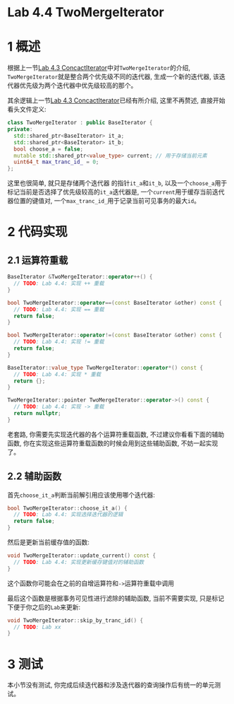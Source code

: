 # Lab 4.4 TwoMergeIterator
# 1 概述
根据上一节[Lab 4.3 ConcactIterator](./lab4.3-ConcactIterator.md)中对`TwoMergeIterator`的介绍, `TwoMergeIterator`就是整合两个优先级不同的迭代器, 生成一个新的迭代器, 该迭代器优先级为两个迭代器中优先级较高的那个。

其余逻辑上一节[Lab 4.3 ConcactIterator](./lab4.3-ConcactIterator.md)已经有所介绍, 这里不再赘述, 直接开始看头文件定义:
```cpp
class TwoMergeIterator : public BaseIterator {
private:
  std::shared_ptr<BaseIterator> it_a;
  std::shared_ptr<BaseIterator> it_b;
  bool choose_a = false;
  mutable std::shared_ptr<value_type> current; // 用于存储当前元素
  uint64_t max_tranc_id_ = 0;
};
```
这里也很简单, 就只是存储两个迭代器 的指针`it_a`和`it_b`, 以及一个`choose_a`用于标记当前是否选择了优先级较高的`it_a`迭代器是, 一个`current`用于缓存当前迭代器位置的键值对, 一个`max_tranc_id_`用于记录当前可见事务的最大`id`。

# 2 代码实现
## 2.1 运算符重载
```cpp
BaseIterator &TwoMergeIterator::operator++() {
  // TODO: Lab 4.4: 实现 ++ 重载
}

bool TwoMergeIterator::operator==(const BaseIterator &other) const {
  // TODO: Lab 4.4: 实现 == 重载
  return false;
}

bool TwoMergeIterator::operator!=(const BaseIterator &other) const {
  // TODO: Lab 4.4: 实现 != 重载
  return false;
}

BaseIterator::value_type TwoMergeIterator::operator*() const {
  // TODO: Lab 4.4: 实现 * 重载
  return {};
}

TwoMergeIterator::pointer TwoMergeIterator::operator->() const {
  // TODO: Lab 4.4: 实现 -> 重载
  return nullptr;
}
```
老套路, 你需要先实现迭代器的各个运算符重载函数, 不过建议你看看下面的辅助函数, 你在实现这些运算符重载函数的时候会用到这些辅助函数, 不妨一起实现了。

## 2.2 辅助函数
首先`choose_it_a`判断当前解引用应该使用哪个迭代器:
```cpp
bool TwoMergeIterator::choose_it_a() {
  // TODO: Lab 4.4: 实现选择迭代器的逻辑
  return false;
}
```

然后是更新当前缓存值的函数:
```cpp
void TwoMergeIterator::update_current() const {
  // TODO: Lab 4.4: 实现更新缓存键值对的辅助函数
}
```
这个函数你可能会在之前的自增运算符和`->`运算符重载中调用

最后这个函数是根据事务可见性进行滤除的辅助函数, 当前不需要实现, 只是标记下便于你之后的`Lab`来更新:
```cpp
void TwoMergeIterator::skip_by_tranc_id() {
  // TODO: Lab xx
}
```

# 3 测试
本小节没有测试, 你完成后续迭代器和涉及迭代器的查询操作后有统一的单元测试。
